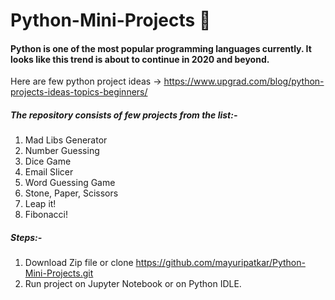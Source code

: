 # Python-Mini-Projects :panda_face:
#### Python is one of the most popular programming languages currently. It looks like this trend is about to continue in 2020 and beyond. 
Here are few python project ideas -> https://www.upgrad.com/blog/python-projects-ideas-topics-beginners/

##### The repository consists of few projects from the list:-
1. Mad Libs Generator
2. Number Guessing
3. Dice Game
4. Email Slicer
5. Word Guessing Game
6. Stone, Paper, Scissors
7. Leap it!
8. Fibonacci!

##### Steps:-
1. Download Zip file or clone https://github.com/mayuripatkar/Python-Mini-Projects.git
2. Run project on Jupyter Notebook or on Python IDLE.
